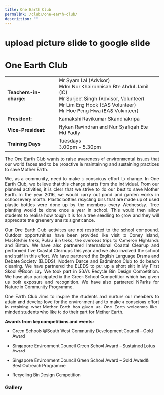 ```yaml
---
title: One Earth Club
permalink: /clubs/one-earth-club/
description: ""
---
```

# upload picture slide to google slide

# One Earth Club

|                     |       |
|-------------------|--------|
| **Teachers-in-charge:** | Mr Syam Lal (Advisor)<br>Mdm Nur Khairunnisah Bte Abdul Jamil (IC)<br>Mr Surjeet Singh (Advisor, Volunteer)<br>Mr Lim Eng Hock (EAS Volunteer)<br>Mr Hoe Peng Hwa (EAS Volunteer) |
| **President:**          | Kamakshi Ravikumar Skandhakripa                                                           |
| **Vice-President:**     | Nykan Ravindran and Nur Syafiqah Bte Md Fadly                                       |
| **Training Days:**      | Tuesdays<br>3.00pm - 5.30pm                                                          |

<p style="text-align: justify;">The One Earth Club wants to raise awareness of environmental issues that our world faces and to be proactive in maintaining and sustaining practices to save Mother Earth. </p>

<p style="text-align: justify;">We, as a community, need to make a conscious effort to change. In One Earth Club, we believe that this change starts from the individual. From our planned activities, it is clear that we strive to do our best to save Mother Earth. In the year 2016, we would carry out pond and garden works in school every month. Plastic bottles recycling bins that are made up of used plastic bottles were done up by the members every Wednesday. Tree planting would be done once a year in school. This would then allow students to realise how tough it is for a tree seedling to grow and they will appreciate the greenery and its significance. </p>

<p style="text-align: justify;">Our One Earth Club activities are not restricted to the school compound. Outdoor opportunities have been provided like visit to Coney Island, MacRitchie treks, Pulau Bin treks, the overseas trips to Cameron Highlands and Bintan. We have also partnered International Coastal Cleanup and performed five Coastal Cleanups this year and we also involved the school and staff in this effort. We have partnered the English Language Drama and Debate Society (ELDDS), Modern Dance and Badminton Club to do beach cleaning. We have partnered the ELDDS to put up a short skit in My First Skool @Boon Lay. We took part in SGA’s Recycle Bin Design Competition. We have also participated in the Green School Competition which has given us both exposure and recognition. We have also partnered NParks for Nature in Community Programme. </p>

<p style="text-align: justify;">One Earth Club aims to inspire the students and nurture our members to attain and develop love for the environment and to make a conscious effort in retaining what Mother Earth has given us. One Earth welcomes like-minded students who like to do their part for Mother Earth. </p>

  
**Awards from key competitions and events:**  

*   Green Schools @South West Community Development Council – Gold Award   
    
*   Singapore Environment Council Green School Award – Sustained Lotus Award   
    
*   Singapore Environment Council Green School Award – Gold Award& Best Outreach Programme   
    
*   Recycling Bin Design Competition

### Gallery
